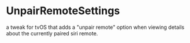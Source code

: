 # UnpairRemoteSettings
a tweak for tvOS that adds a "unpair remote" option when viewing details about the currently paired siri remote.
